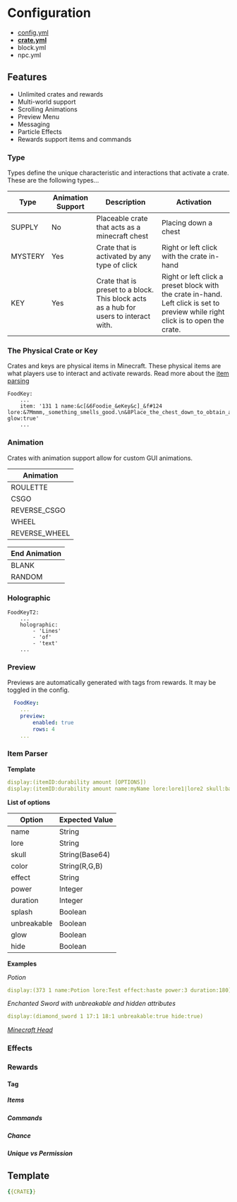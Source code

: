 # Configuration

* [config.yml](config/config.md)
* **[crate.yml](config/crate.md)**
* block.yml
* npc.yml

## Features

* Unlimited crates and rewards
* Multi-world support
* Scrolling Animations
* Preview Menu
* Messaging
* Particle Effects
* Rewards support items and commands

### Type

Types define the unique characteristic and interactions that activate a crate. These are the following types...

| **Type** | **Animation Support** | **Description**                                                                       | **Activation**                                                                                                               |
| -------- | --------------------- | ------------------------------------------------------------------------------------- | ---------------------------------------------------------------------------------------------------------------------------- |
| SUPPLY   | No                    | Placeable crate that acts as a minecraft chest                                        | Placing down a chest                                                                                                         |
| MYSTERY  | Yes                   | Crate that is activated by any type of click | Right or left click with the crate in-hand                                                                                   |
| KEY      | Yes                   | Crate that is preset to a block. This block acts as a hub for users to interact with. | Right or left click a preset block with the crate in-hand. Left click is set to preview while right click is to open the crate. |

### The Physical Crate or Key

Crates and keys are physical items in Minecraft. These physical items are what players use to interact and activate rewards.
Read more about the [item parsing](#item-parser)

```YML
FoodKey:
    ...
    item: '131 1 name:&c[&6Foodie_&eKey&c]_&f#124 lore:&7Mmmm,_something_smells_good.\n&8Place_the_chest_down_to_obtain_a_pack_of_food! glow:true'
    ...
```

### Animation

Crates with animation support allow for custom GUI animations.

| **Animation** |
| ------------- |
| ROULETTE      |
| CSGO          |
| REVERSE_CSGO  |
| WHEEL         |
| REVERSE_WHEEL |

| **End Animation** |
| ----------------- |
| BLANK             |
| RANDOM            |

### Holographic

```YML
FoodKeyT2:
    ...
    holographic:
        - 'Lines'
        - 'of'
        - 'text'
    ...
```

### Preview

Previews are automatically generated with tags from rewards. It may be toggled in the config.

```YAML
  FoodKey:
    ...
    preview:
        enabled: true
        rows: 4
    ...
```

### Item Parser

**Template**

```yml
display:(itemID:durability amount [OPTIONS])
display:(itemID:durability amount name:myName lore:lore1|lore2 skull:base64 color:r,g,b effect:haste power:1 duration:30 splash:true unbreakable:true glow:true hide:true)
```

**List of options**

| **Option**  | **Expected Value** |
| ----------- | ------------------ |
| name        | String             |
| lore        | String             |
| skull       | String(Base64)     |
| color       | String(R,G,B)      |
| effect      | String             |
| power       | Integer            |
| duration    | Integer            |
| splash      | Boolean            |
| unbreakable | Boolean            |
| glow        | Boolean            |
| hide        | Boolean            |

**Examples**

*Potion*
```yml
display:(373 1 name:Potion lore:Test effect:haste power:3 duration:180)'
```

*Enchanted Sword with unbreakable and hidden attributes*
```yml
display:(diamond_sword 1 17:1 18:1 unbreakable:true hide:true)
```

[*Minecraft Head*](https://github.com/Hazebyte/CrateReloaded/issues/97)

### Effects

### Rewards

#### Tag

##### Items

##### Commands

##### Chance

##### Unique vs Permission

## Template

```yaml
{{CRATE}}
```
